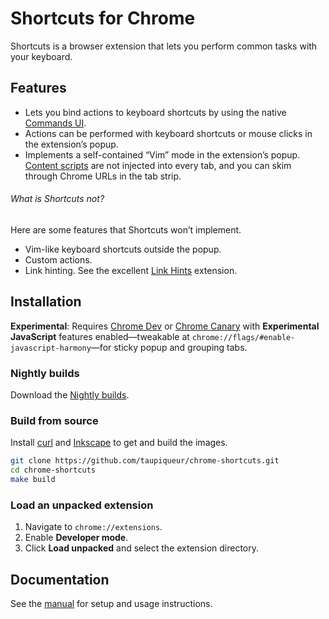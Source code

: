 # Shortcuts for Chrome

Shortcuts is a browser extension that lets you perform common tasks with your keyboard.

## Features

- Lets you bind actions to keyboard shortcuts by using the native [Commands UI].
- Actions can be performed with keyboard shortcuts or mouse clicks in the extension’s popup.
- Implements a self-contained “Vim” mode in the extension’s popup.
[Content scripts] are not injected into every tab, and you can skim through Chrome URLs in the tab strip.

[Commands UI]: https://developer.chrome.com/docs/extensions/mv3/user_interface/#commands
[Content scripts]: https://developer.chrome.com/docs/extensions/mv3/content_scripts/

###### What is Shortcuts _not_?

Here are some features that Shortcuts won’t implement.

- Vim-like keyboard shortcuts outside the popup.
- Custom actions.
- Link hinting. See the excellent [Link Hints] extension.

[Link Hints]: https://lydell.github.io/LinkHints/

## Installation

**Experimental**: Requires [Chrome Dev] or [Chrome Canary] with **Experimental JavaScript** features enabled—tweakable at `chrome://flags/#enable-javascript-harmony`—for sticky popup and grouping tabs.

[Chrome Dev]: https://google.com/chrome/dev/
[Chrome Canary]: https://google.com/chrome/canary/

### Nightly builds

Download the [Nightly builds].

[Nightly builds]: https://github.com/taupiqueur/chrome-shortcuts/releases/nightly

### Build from source

Install [curl] and [Inkscape] to get and build the images.

[curl]: https://curl.se
[Inkscape]: https://inkscape.org

``` sh
git clone https://github.com/taupiqueur/chrome-shortcuts.git
cd chrome-shortcuts
make build
```

### Load an unpacked extension

1. Navigate to `chrome://extensions`.
2. Enable **Developer mode**.
3. Click **Load unpacked** and select the extension directory.

## Documentation

See the [manual] for setup and usage instructions.

[Manual]: docs/manual.md
